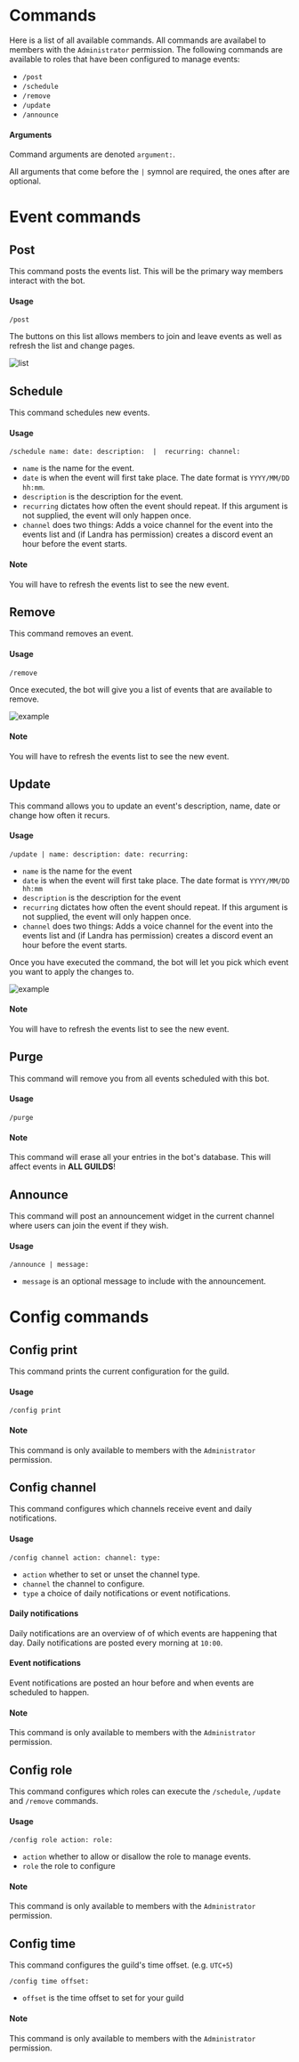 # Commands

Here is a list of all available commands. All commands are availabel to members with the `Administrator` permission. The following commands are available to roles that have been configured to manage events:
- `/post`
- `/schedule`
- `/remove`
- `/update`
- `/announce`

#### Arguments
Command arguments are denoted `argument:`.

All arguments that come before the `|` symnol are required, the ones after are optional.

# Event commands

## Post
This command posts the events list. This will be the primary way members interact with the bot.

#### Usage
```discord
/post
```

The buttons on this list allows members to join and leave events as well as refresh the list and change pages.

![list](media/list.png)



## Schedule
This command schedules new events.

#### Usage
```discord
/schedule name: date: description:  |  recurring: channel:
```

- `name` is the name for the event.
- `date` is when the event will first take place. The date format is `YYYY/MM/DD hh:mm`.
- `description` is the description for the event.
- `recurring` dictates how often the event should repeat. If this argument is not supplied, the event will only happen once.
- `channel` does two things: Adds a voice channel for the event into the events list and (if Landra has permission) creates a discord event an hour before the event starts.

#### Note
You will have to refresh the events list to see the new event.


## Remove
This command removes an event.

#### Usage
```discord
/remove
```

Once executed, the bot will give you a list of events that are available to remove.

![example](media/remove.gif)

#### Note
You will have to refresh the events list to see the new event.



## Update
This command allows you to update an event's description, name, date or change how often it recurs.

#### Usage
```discord
/update | name: description: date: recurring:
```
- `name` is the name for the event
- `date` is when the event will first take place. The date format is `YYYY/MM/DD hh:mm`
- `description` is the description for the event
- `recurring` dictates how often the event should repeat. If this argument is not supplied, the event will only happen once.
- `channel` does two things: Adds a voice channel for the event into the events list and (if Landra has permission) creates a discord event an hour before the event starts.

Once you have executed the command, the bot will let you pick which event you want to apply the changes to.

![example](media/update.gif)

#### Note
You will have to refresh the events list to see the new event.



## Purge
This command will remove you from all events scheduled with this bot.

#### Usage
```discord
/purge
```

#### Note
This command will erase all your entries in the bot's database. This will affect events in **ALL GUILDS**!


## Announce
This command will post an announcement widget in the current channel where users can join the event if they wish.

#### Usage
```
/announce | message:
```

- `message` is an optional message to include with the announcement.



# Config commands

## Config print
This command prints the current configuration for the guild.

#### Usage
```discord
/config print
```

#### Note
This command is only available to members with the `Administrator` permission.


## Config channel
This command configures which channels receive event and daily notifications.

#### Usage
```discord
/config channel action: channel: type:
```
- `action` whether to set or unset the channel type.
- `channel` the channel to configure.
- `type` a choice of daily notifications or event notifications.

#### Daily notifications
Daily notifications are an overview of of which events are happening that day. Daily notifications are posted every morning at `10:00`.

#### Event notifications
Event notifications are posted an hour before and when events are scheduled to happen.

#### Note
This command is only available to members with the `Administrator` permission.


## Config role

This command configures which roles can execute the `/schedule`, `/update` and `/remove` commands.

#### Usage
```discord
/config role action: role:
```
- `action` whether to allow or disallow the role to manage events.
- `role` the role to configure

#### Note
This command is only available to members with the `Administrator` permission.


## Config time
This command configures the guild's time offset. (e.g. `UTC+5`)

```discord
/config time offset:
```
- `offset` is the time offset to set for your guild

#### Note
This command is only available to members with the `Administrator` permission.
